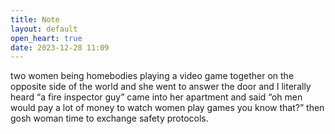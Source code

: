 ```yaml
---
title: Note
layout: default
open_heart: true
date: 2023-12-28 11:09
---
```


two women being homebodies playing a video game together on the opposite side of the world and she went to answer the door and I literally heard “a fire inspector guy” came into her apartment and said “oh men would pay a lot of money to watch women play games you know that?” then gosh woman time to exchange safety protocols.
